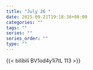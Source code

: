 ```yaml
---
title: "July 26 "
date: 2025-09-21T19:18:38+08:00
categories: ""
tags: ""
series: ""
series_order: ""
type: ""
---
```



{{< bilibili BV1od4y1i7tL 113 >}}

